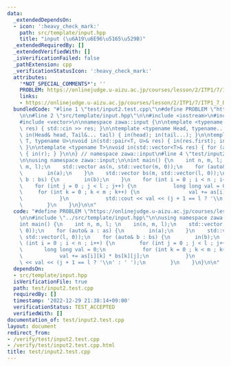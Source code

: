 ```yaml
---
data:
  _extendedDependsOn:
  - icon: ':heavy_check_mark:'
    path: src/template/input.hpp
    title: "input (\u6A19\u6E96\u5165\u529B)"
  _extendedRequiredBy: []
  _extendedVerifiedWith: []
  _isVerificationFailed: false
  _pathExtension: cpp
  _verificationStatusIcon: ':heavy_check_mark:'
  attributes:
    '*NOT_SPECIAL_COMMENTS*': ''
    PROBLEM: https://onlinejudge.u-aizu.ac.jp/courses/lesson/2/ITP1/7/ITP1_7_D
    links:
    - https://onlinejudge.u-aizu.ac.jp/courses/lesson/2/ITP1/7/ITP1_7_D
  bundledCode: "#line 1 \"test/input2.test.cpp\"\n#define PROBLEM \"https://onlinejudge.u-aizu.ac.jp/courses/lesson/2/ITP1/7/ITP1_7_D\"\
    \n\n#line 2 \"src/template/input.hpp\"\n\n#include <iostream>\n#include <utility>\n\
    #include <vector>\n\nnamespace zawa::input {\n\ntemplate <typename T> \nvoid in(T&\
    \ res) { std::cin >> res; }\n\ntemplate <typename Head, typename... Tail>\nvoid\
    \ in(Head& head, Tail&... tail) { in(head); in(tail...); }\n\ntemplate <typename\
    \ T, typename U>\nvoid in(std::pair<T, U>& res) { in(res.first); in(res.second);\
    \ }\n\ntemplate <typename T>\nvoid in(std::vector<T>& res) { for (auto& r : res)\
    \ { in(r); } }\n\n} // namespace zawa::input\n#line 4 \"test/input2.test.cpp\"\
    \n\nusing namespace zawa::input;\n\nint main() {\n    int n, m, l; \n    in(n,\
    \ m, l);\n    std::vector as(n, std::vector(m, 0));\n    for (auto& a : as) {\n\
    \        in(a);\n    }\n    std::vector bs(m, std::vector(l, 0));\n    for (auto&\
    \ b : bs) {\n        in(b);\n    }\n    for (int i = 0 ; i < n ; i++) {\n    \
    \    for (int j = 0 ; j < l ; j++) {\n            long long val = 0;\n       \
    \     for (int k = 0 ; k < m ; k++) {\n                val += as[i][k] * bs[k][j];\n\
    \            }\n            std::cout << val << (j + 1 == l ? '\\n' : ' ');\n\
    \        }\n    }\n}\n\n"
  code: "#define PROBLEM \"https://onlinejudge.u-aizu.ac.jp/courses/lesson/2/ITP1/7/ITP1_7_D\"\
    \n\n#include \"../src/template/input.hpp\"\n\nusing namespace zawa::input;\n\n\
    int main() {\n    int n, m, l; \n    in(n, m, l);\n    std::vector as(n, std::vector(m,\
    \ 0));\n    for (auto& a : as) {\n        in(a);\n    }\n    std::vector bs(m,\
    \ std::vector(l, 0));\n    for (auto& b : bs) {\n        in(b);\n    }\n    for\
    \ (int i = 0 ; i < n ; i++) {\n        for (int j = 0 ; j < l ; j++) {\n     \
    \       long long val = 0;\n            for (int k = 0 ; k < m ; k++) {\n    \
    \            val += as[i][k] * bs[k][j];\n            }\n            std::cout\
    \ << val << (j + 1 == l ? '\\n' : ' ');\n        }\n    }\n}\n\n"
  dependsOn:
  - src/template/input.hpp
  isVerificationFile: true
  path: test/input2.test.cpp
  requiredBy: []
  timestamp: '2022-12-29 21:38:14+09:00'
  verificationStatus: TEST_ACCEPTED
  verifiedWith: []
documentation_of: test/input2.test.cpp
layout: document
redirect_from:
- /verify/test/input2.test.cpp
- /verify/test/input2.test.cpp.html
title: test/input2.test.cpp
---
```

